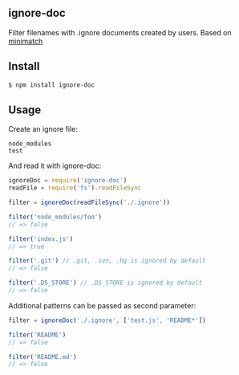 ## ignore-doc

Filter filenames with .ignore documents created by users. Based on [minimatch](http://github.com/isaacs/minimatch)

## Install

```bash
$ npm install ignore-doc
```

## Usage

Create an ignore file:

```
node_modules
test
```

And read it with ignore-doc:

```js
ignoreDoc = require('ignore-doc')
readFile = require('fs').readFileSync

filter = ignoreDoc(readFileSync('./.ignore'))

filter('node_modules/foo')
// => false

filter('index.js')
// => true

filter('.git') // .git, .svn, .hg is ignored by default
// => false

filter('.DS_STORE') // .DS_STORE is ignored by default
// => false
```

Additional patterns can be passed as second parameter:

```js
filter = ignoreDoc('./.ignore', ['test.js', 'README*'])

filter('README')
// => false

filter('README.md')
// => false
```
